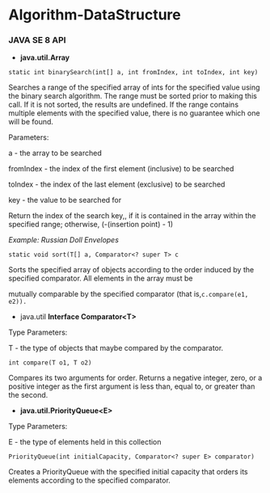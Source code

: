 # Algorithm-DataStructure

### JAVA SE 8 API

* **java.util.Array**

`static int binarySearch(int[] a, int fromIndex, int toIndex, int key)`

Searches a range of the specified array of ints for the specified value using the binary search algorithm. The range must be sorted prior to making this call. If it is not sorted, the results are undefined. If the range contains multiple elements with the specified value, there is no guarantee which one will be found.

Parameters:

a - the array to be searched

fromIndex - the index of the first element \(inclusive\) to be searched

toIndex - the index of the last element \(exclusive\) to be searched

key - the value to be searched for

Return the index of the search key,, if it is contained in the array within the specified range; otherwise, \(-\(insertion point\) - 1\)

_Example: Russian Doll Envelopes_



`static void sort(T[] a, Comparator<? super T> c`

Sorts the specified array of objects according to the order induced by the specified comparator. All elements in the array must be

mutually comparable by the specified comparator \(that is,`c.compare(e1, e2)).`

* java.util **Interface Comparator&lt;T&gt;**

Type Parameters:

T - the type of objects that maybe compared by the comparator.

`int compare(T o1, T o2)`

Compares its two arguments for order. Returns a negative integer, zero, or a positive integer as the first argument is less than, equal to, or greater than the second.



* **java.util.PriorityQueue&lt;E&gt;**

Type Parameters:

E - the type of elements held in this collection

`PriorityQueue(int initialCapacity, Comparator<? super E> comparator)`

Creates a PriorityQueue with the specified initial capacity that orders its elements according to the specified comparator.

